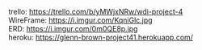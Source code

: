 trello: https://trello.com/b/yMWjxNRw/wdi-project-4<br />
WireFrame: https://i.imgur.com/KqniGlc.jpg <br />
ERD: https://i.imgur.com/0m0QE8p.jpg<br/>
heroku: https://glenn-brown-project41.herokuapp.com/<br/>